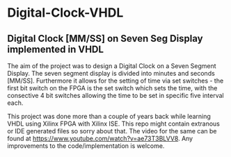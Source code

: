 # Digital-Clock-VHDL
Digital Clock [MM/SS] on Seven Seg Display implemented in VHDL
-

The aim of the project was to design a Digital Clock on a Seven Segment Display. The seven segment display is divided into minutes and seconds [MM/SS]. Furthermore it allows for the setting of time via set switches - the first bit switch on the FPGA is the set switch which sets the time, with the consective 4 bit switches allowing the time to be set in specific five interval each. 

This project was done more than a couple of years back while learning VHDL using Xilinx FPGA with Xilinx ISE. This repo might contain extranous or IDE generated files so sorry about that. The video for the same can be found at https://www.youtube.com/watch?v=ae73T3BLVV8. Any improvements to the code/implementation is welcome. 
